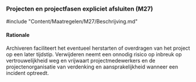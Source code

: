 ### Projecten en projectfasen expliciet afsluiten (M27)

#include "Content/Maatregelen/M27/Beschrijving.md"

#### Rationale

Archiveren faciliteert het eventueel herstarten of overdragen van het project op een later tijdstip. Verwijderen neemt een onnodig risico op inbreuk op vertrouwelijkheid weg en vrijwaart projectmedewerkers en de projectenorganisatie van verdenking en aansprakelijkheid wanneer een incident optreedt.
